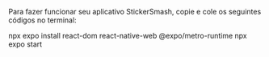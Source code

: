 Para fazer funcionar  seu aplicativo StickerSmash, copie e cole os seguintes códigos no terminal:

npx expo install react-dom react-native-web @expo/metro-runtime
npx expo start
